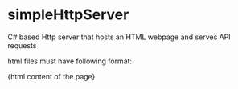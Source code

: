 # simpleHttpServer
C# based Http server that hosts an HTML webpage and serves API requests

html files must have following format:
<!--@{format string 1}, ..., @{format string n-1}, @{format string n}-->
<html>
    {html content of the page}
</html>
